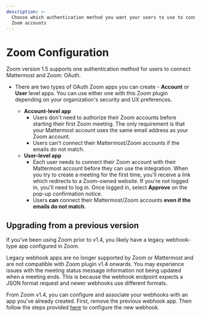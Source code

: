 ```yaml
---
description: >-
  Choose which authentication method you want your users to use to connect their
  Zoom accounts
---
```


# Zoom Configuration

Zoom version 1.5 supports one authentication method for users to connect Mattermost and Zoom: OAuth.

* There are two types of OAuth Zoom apps you can create - **Account** or **User** level apps. You can use either one with this Zoom plugin depending on your organization's security and UX preferences.

  * **Account-level app**
    * Users don't need to authorize their Zoom accounts before starting their first Zoom meeting. The only requirement is that your Mattermost account uses the same email address as your Zoom account.
    * Users can't connect their Mattermost/Zoom accounts if the emails do not match.
  * **User-level app**
    * Each user needs to connect their Zoom account with their Mattermost account before they can use the integration. When you try to create a meeting for the first time, you'll receive a link which redirects to a Zoom-owned website. If you're not logged in, you'll need to log in. Once logged in, select **Approve** on the pop-up confirmation notice.
    * Users **can** connect their Mattermost/Zoom accounts **even if the emails do not match**.

## Upgrading from a previous version

If you've been using Zoom prior to v1.4, you likely have a legacy webhook-type app configured in Zoom.

Legacy webhook apps are no longer supported by Zoom or Mattermost and are not compatible with Zoom plugin v1.4 onwards. You may experience issues with the meeting status message information not being updated when a meeting ends. This is because the webhook endpoint expects a JSON format request and newer webhooks use different formats.

From Zoom v1.4, you can configure and associate your webhooks with an app you've already created. First, remove the previous webhook app. Then follow the steps provided [here](https://mattermost.gitbook.io/plugin-zoom/installation/zoom-configuration/webhook-configuration) to configure the new webhook.
